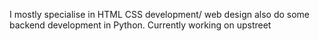 I mostly specialise in HTML CSS development/ web design also do some backend development in Python. Currently working on upstreet
